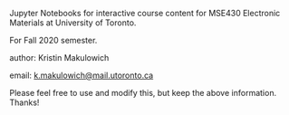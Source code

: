 Jupyter Notebooks for interactive course content for MSE430 Electronic Materials at University of Toronto.

For Fall 2020 semester.

author: Kristin Makulowich

email: k.makulowich@mail.utoronto.ca

Please feel free to use and modify this, but keep the above information. Thanks!
